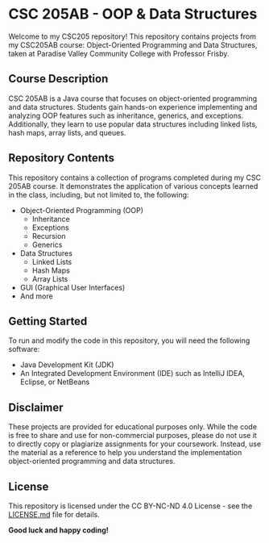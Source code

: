 # CSC 205AB - OOP & Data Structures

Welcome to my CSC205 repository! This repository contains projects from my CSC205AB course: Object-Oriented Programming and Data Structures, taken at Paradise Valley Community College with Professor Frisby.

## Course Description

CSC 205AB is a Java course that focuses on object-oriented programming and data structures. Students gain hands-on experience implementing and analyzing OOP features such as inheritance, generics, and exceptions. Additionally, they learn to use popular data structures including linked lists, hash maps, array lists, and queues.

## Repository Contents

This repository contains a collection of programs completed during my CSC 205AB course. It demonstrates the application of various concepts learned in the class, including, but not limited to, the following:
- Object-Oriented Programming (OOP)
  - Inheritance
  - Exceptions
  - Recursion
  - Generics
- Data Structures
  - Linked Lists
  - Hash Maps
  - Array Lists
- GUI (Graphical User Interfaces)
- And more

## Getting Started

To run and modify the code in this repository, you will need the following software:

- Java Development Kit (JDK)
- An Integrated Development Environment (IDE) such as IntelliJ IDEA, Eclipse, or NetBeans

## Disclaimer

These projects are provided for educational purposes only. While the code is free to share and use for non-commercial purposes, please do not use it to directly copy or plagiarize assignments for your coursework. Instead, use the material as a reference to help you understand the implementation object-oriented programming and data structures.

## License

This repository is licensed under the CC BY-NC-ND 4.0 License - see the [LICENSE.md](LICENSE.md) file for details.

**Good luck and happy coding!**
